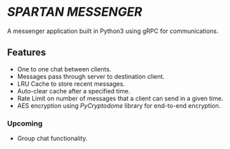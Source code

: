 # **_SPARTAN MESSENGER_**

A messenger application built in Python3 using gRPC for communications.


## Features
- One to one chat between clients.
- Messages pass through server to destination client.
- LRU Cache to store recent messages.
- Auto-clear cache after a specified time.
- Rate Limit on number of messages that a client can send in a given time.
- AES encryption using _PyCryptodome_ library for end-to-end encryption.


### Upcoming
- Group chat functionality.
